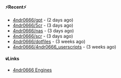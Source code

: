 #### ⚡Recent⚡

- [4ndr0666/gpt](https://github.com/4ndr0666/gpt) - (2 days ago)
- [4ndr0666/5cr](https://github.com/4ndr0666/5cr) - (3 days ago)
- [4ndr0666/nas](https://github.com/4ndr0666/nas) - (3 days ago)
- [4ndr0666/scr](https://github.com/4ndr0666/scr) - (3 days ago)
- [4ndr0666/dotfiles](https://github.com/4ndr0666/dotfiles) - (3 weeks ago)
- [4ndr0666/4ndr0666_userscripts](https://github.com/4ndr0666/4ndr0666_userscripts) - (3 weeks ago)

#### 💀Links

- [4ndr0666 Engines](https://github.com/hoothin/SearchJumper/discussions/73)



